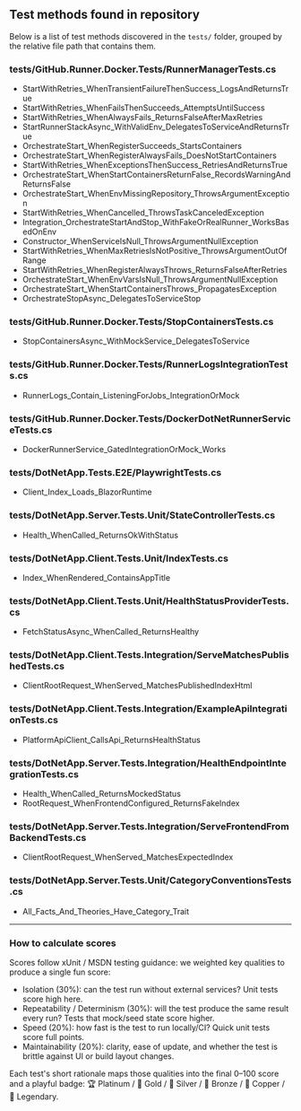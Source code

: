 ## Test methods found in repository

Below is a list of test methods discovered in the `tests/` folder, grouped by the relative file path that contains them.

### tests/GitHub.Runner.Docker.Tests/RunnerManagerTests.cs
- StartWithRetries_WhenTransientFailureThenSuccess_LogsAndReturnsTrue
- StartWithRetries_WhenFailsThenSucceeds_AttemptsUntilSuccess
- StartWithRetries_WhenAlwaysFails_ReturnsFalseAfterMaxRetries
- StartRunnerStackAsync_WithValidEnv_DelegatesToServiceAndReturnsTrue
- OrchestrateStart_WhenRegisterSucceeds_StartsContainers
- OrchestrateStart_WhenRegisterAlwaysFails_DoesNotStartContainers
- StartWithRetries_WhenExceptionsThenSuccess_RetriesAndReturnsTrue
- OrchestrateStart_WhenStartContainersReturnFalse_RecordsWarningAndReturnsFalse
- OrchestrateStart_WhenEnvMissingRepository_ThrowsArgumentException
- StartWithRetries_WhenCancelled_ThrowsTaskCanceledException
- Integration_OrchestrateStartAndStop_WithFakeOrRealRunner_WorksBasedOnEnv
- Constructor_WhenServiceIsNull_ThrowsArgumentNullException
- StartWithRetries_WhenMaxRetriesIsNotPositive_ThrowsArgumentOutOfRange
- StartWithRetries_WhenRegisterAlwaysThrows_ReturnsFalseAfterRetries
- OrchestrateStart_WhenEnvVarsIsNull_ThrowsArgumentNullException
- OrchestrateStart_WhenStartContainersThrows_PropagatesException
- OrchestrateStopAsync_DelegatesToServiceStop

### tests/GitHub.Runner.Docker.Tests/StopContainersTests.cs
- StopContainersAsync_WithMockService_DelegatesToService

### tests/GitHub.Runner.Docker.Tests/RunnerLogsIntegrationTests.cs
- RunnerLogs_Contain_ListeningForJobs_IntegrationOrMock

### tests/GitHub.Runner.Docker.Tests/DockerDotNetRunnerServiceTests.cs
- DockerRunnerService_GatedIntegrationOrMock_Works

### tests/DotNetApp.Tests.E2E/PlaywrightTests.cs
- Client_Index_Loads_BlazorRuntime

### tests/DotNetApp.Server.Tests.Unit/StateControllerTests.cs
- Health_WhenCalled_ReturnsOkWithStatus

### tests/DotNetApp.Client.Tests.Unit/IndexTests.cs
- Index_WhenRendered_ContainsAppTitle

### tests/DotNetApp.Client.Tests.Unit/HealthStatusProviderTests.cs
- FetchStatusAsync_WhenCalled_ReturnsHealthy

### tests/DotNetApp.Client.Tests.Integration/ServeMatchesPublishedTests.cs
- ClientRootRequest_WhenServed_MatchesPublishedIndexHtml

### tests/DotNetApp.Client.Tests.Integration/ExampleApiIntegrationTests.cs
- PlatformApiClient_CallsApi_ReturnsHealthStatus

### tests/DotNetApp.Server.Tests.Integration/HealthEndpointIntegrationTests.cs
- Health_WhenCalled_ReturnsMockedStatus
- RootRequest_WhenFrontendConfigured_ReturnsFakeIndex

### tests/DotNetApp.Server.Tests.Integration/ServeFrontendFromBackendTests.cs
- ClientRootRequest_WhenServed_MatchesExpectedIndex

### tests/DotNetApp.Server.Tests.Unit/CategoryConventionsTests.cs
- All_Facts_And_Theories_Have_Category_Trait

---

### How to calculate scores

Scores follow xUnit / MSDN testing guidance: we weighted key qualities to produce a single fun score:

- Isolation (30%): can the test run without external services? Unit tests score high here.
- Repeatability / Determinism (30%): will the test produce the same result every run? Tests that mock/seed state score higher.
- Speed (20%): how fast is the test to run locally/CI? Quick unit tests score full points.
- Maintainability (20%): clarity, ease of update, and whether the test is brittle against UI or build layout changes.

Each test's short rationale maps those qualities into the final 0–100 score and a playful badge: 🏆 Platinum / 🥇 Gold / 🥈 Silver / 🥉 Bronze / 💩 Copper / 🐉 Legendary.

